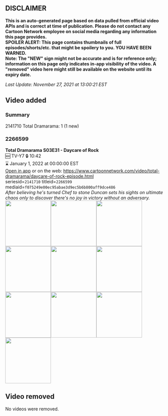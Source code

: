 ## DISCLAIMER
**This is an auto-generated page based on data pulled from official video APIs and is correct at time of publication. Please do not contact any Cartoon Network employee on social media regarding any information this page provides.**  
**SPOILER ALERT: This page contains thumbnails of full episodes/shorts/etc. that might be spoilery to you. YOU HAVE BEEN WARNED.**  
**Note: The "NEW" sign might not be accurate and is for reference only; information on this page only indicates in-app visibility of the video. A "removed" video here might still be available on the website until its expiry date.**  

_Last Update: November 27, 2021 at 13:00:21 EST_
## Video added
### Summary
2141710 Total Dramarama: 1 (1 new)  
### 2266599
**Total Dramarama S03E31 - Daycare of Rock**  
🆕 TV-Y7 🔒 10:42  
⌛ January 1, 2022 at 00:00:00 EST  
[Open in app](https://cnvideo.sercomkc.org/redirector.html?type=cnapp&seriesid=2141710&titleid=2266599&mediaid=f075249e00ec95abae3d9ec5b6b800aff9dce486) or on the web: https://www.cartoonnetwork.com/video/total-dramarama/daycare-of-rock-episode.html  
seriesid=`2141710` titleid=`2266599` mediaid=`f075249e00ec95abae3d9ec5b6b800aff9dce486`  
_After believing he's turned Chef to stone Duncan sets his sights on ultimate chaos only to discover there's no joy in victory without an adversary._  
<a href="https://s3.amazonaws.com/cartoonorchestrator/2266599_001_1280x720.jpg"><img src="https://s3.amazonaws.com/cartoonorchestrator/2266599_001_640x360.jpg" height="144px" /></a><a href="https://s3.amazonaws.com/cartoonorchestrator/2266599_002_1280x720.jpg"><img src="https://s3.amazonaws.com/cartoonorchestrator/2266599_002_640x360.jpg" height="144px" /></a><a href="https://s3.amazonaws.com/cartoonorchestrator/2266599_003_1280x720.jpg"><img src="https://s3.amazonaws.com/cartoonorchestrator/2266599_003_640x360.jpg" height="144px" /></a><a href="https://s3.amazonaws.com/cartoonorchestrator/2266599_004_1280x720.jpg"><img src="https://s3.amazonaws.com/cartoonorchestrator/2266599_004_640x360.jpg" height="144px" /></a><a href="https://s3.amazonaws.com/cartoonorchestrator/2266599_005_1280x720.jpg"><img src="https://s3.amazonaws.com/cartoonorchestrator/2266599_005_640x360.jpg" height="144px" /></a><a href="https://s3.amazonaws.com/cartoonorchestrator/2266599_006_1280x720.jpg"><img src="https://s3.amazonaws.com/cartoonorchestrator/2266599_006_640x360.jpg" height="144px" /></a><a href="https://s3.amazonaws.com/cartoonorchestrator/2266599_007_1280x720.jpg"><img src="https://s3.amazonaws.com/cartoonorchestrator/2266599_007_640x360.jpg" height="144px" /></a><a href="https://s3.amazonaws.com/cartoonorchestrator/2266599_008_1280x720.jpg"><img src="https://s3.amazonaws.com/cartoonorchestrator/2266599_008_640x360.jpg" height="144px" /></a><a href="https://s3.amazonaws.com/cartoonorchestrator/2266599_009_1280x720.jpg"><img src="https://s3.amazonaws.com/cartoonorchestrator/2266599_009_640x360.jpg" height="144px" /></a><a href="https://s3.amazonaws.com/cartoonorchestrator/2266599_010_1280x720.jpg"><img src="https://s3.amazonaws.com/cartoonorchestrator/2266599_010_640x360.jpg" height="144px" /></a>
## Video removed
No videos were removed.  
